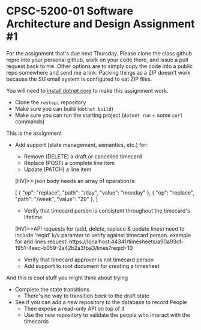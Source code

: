 # CPSC-5200-01 Software Architecture and Design Assignment #1

For the assignment that's due next Thursday. Please clone the class github repro into your personal github, work on your code there, and issue a pull request back to me. Other options are to simply copy the code into a public repo somewhere and send me a link. Packing things as a ZIP doesn't work because the SU email system is configured to eat ZIP files.

You will need to [install dotnet core](https://dotnet.microsoft.com/download) to make this assignment work.

- Clone the `restapi` repository
- Make sure you can build (`dotnet build`)
- Make sure you can run the starting project (`dotnet run` + some `curl` commands)

This is the assignment

- Add support (state management, semantics, etc.) for:
  - Remove (DELETE) a draft or cancelled timecard
  - Replace (POST) a complete line item
  - Update (PATCH) a line item
  
  [HV]>> json body needs an array of operation/s:
  
  [
    {
      "op": "replace",
      "path": "/day",
      "value": "monday"
    },
    {
      "op": "replace",
      "path": "/week",
      "value": "29"
    },
]
  - Verify that timecard person is consistent throughout the timecard's lifetime
  
  [HV]>>API requests for (add, delete, replace & update lines) need to include 'reqid' k/v paramter to verify against timecard person.
 example for add lines request: https://localhost:44341/timesheets/a90a93cf-1951-4eec-b059-2a42b2a3fba3/lines?reqid=10
 
  - Verify that timecard approver is not timecard person
  - Add support to root document for creating a timesheet

And this is cool stuff you might think about trying

- Complete the state transitions
  - There's no way to transition _back_ to the draft state
- See if you can add a new repository to the database to record People
  - Then expose a read-only API on top of it
  - Use the new repository to validate the people who interact with the timecards
